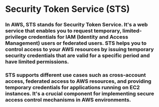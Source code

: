 # Security Token Service (STS)

### In AWS, STS stands for Security Token Service. It's a web service that enables you to request temporary, limited-privilege credentials for IAM (Identity and Access Management) users or federated users. STS helps you to control access to your AWS resources by issuing temporary security credentials that are valid for a specific period and have limited permissions.

### STS supports different use cases such as cross-account access, federated access to AWS resources, and providing temporary credentials for applications running on EC2 instances. It's a crucial component for implementing secure access control mechanisms in AWS environments.

